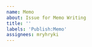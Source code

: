 ```yaml
---
name: Memo
about: Issue for Memo Writing
title: ''
labels: 'Publish:Memo'
assignees: mryhryki
---
```

